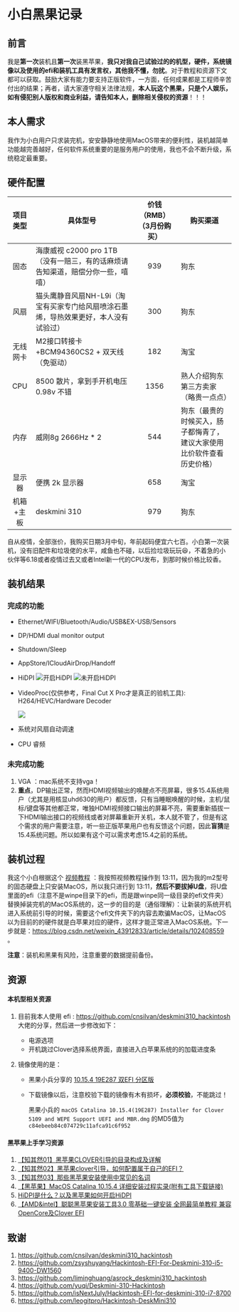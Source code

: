 # 小白黑果记录 

## 前言

我是**第一次**装机且**第一次**装黑苹果，**我只对我自己试验过的的机型，硬件，系统镜像以及使用的efi和装机工具有发言权，其他我不懂，勿扰**。对于教程和资源下文都可以获取。鼓励大家有能力要支持正版软件，一方面，任何成果都是工程师辛苦付出的结果；再者，请大家遵守相关法律法规，**本人玩这个黑果，只是个人娱乐，如有侵犯别人版权和商业利益，请告知本人，删除相关侵权的资源**！！！

## 本人需求

我作为小白用户只求装完机，安安静静地使用MacOS带来的便利性，装机越简单功能越完善越好，任何软件系统重要的是服务用户的使用，我也不会不断升级，系统稳定最重要。

## 硬件配置

| 项目类型  | 具体型号                       | 价钱（RMB）（3月份购买） | 购买渠道 |
|:-------: | ------------------------------ | :---------: |--------- |
|   固态    | 海康威视 c2000 pro 1TB （没有一赔三，有的话麻烦请告知渠道，赔偿分你一些，嘻嘻） |     939     | 狗东 |
|   风扇    | 猫头鹰静音风扇NH-L9i（淘宝有买家专门给风扇喷涂石墨烯，导热效果更好，本人没有试验过） |     300     | 狗东 |
| 无线网卡  | M2接口转接卡+BCM94360CS2 + 双天线（免驱动） |     182     | 淘宝 |
|    CPU   | 8500 散片，拿到手开机电压 0.98v 不错 |  1356   | 熟人介绍狗东第三方卖家（略贵一点点） |
|   内存    | 威刚8g 2666Hz * 2              |     544     | 狗东（最贵的时候买入，肠子都悔青了，建议大家使用比价软件查看历史价格） |
|  显示器   | 便携 2k 显示器                 |     658     | 淘宝 |
| 机箱+主板 | deskmini 310                   |     979     | 狗东 |

自从疫情，全部涨价，我购买日期3月中旬，年前起码便宜六七百。小白第一次装机，没有旧配件和垃圾佬的水平，咸鱼也不碰，以后捡垃圾玩玩😆，不着急的小伙伴等6.18或者疫情过去又或者Intel新一代的CPU发布，到那时候价格比较香。

## 装机结果

### 完成的功能

- Ethernet/WIFI/Bluetooth/Audio/USB&EX-USB/Sensors

- DP/HDMI dual monitor output

- Shutdown/Sleep

- AppStore/ICloudAirDrop/Handoff 

- HiDPI
    ![开启HiDPI](https://github.com/SnailDove/deskmini310/blob/master/HiDPI.png)
    ![未开启HiDPI](https://github.com/SnailDove/deskmini310/blob/master/NotHiDPI.png)

- VideoProc(仅供参考，Final Cut X Pro才是真正的验机工具): H264/HEVC/Hardware Decoder

    ![](https://github.com/SnailDove/deskmini310/blob/master/VideoProc.png)

- 系统对风扇自动调速

-  CPU 睿频

### 未完成功能

1. VGA ：mac系统不支持vga！
2. **重点**，DP输出正常，然而HDMI视频输出的唤醒点不亮屏幕，很多15.4系统用户（尤其是用核显uhd630的用户）都反馈，只有当睡眠唤醒的时候，主机/鼠标/键盘等其他都正常，唯独HDMI视频接口输出的屏幕不亮，需要重新插拔一下HDMI输出接口的视频线或者对屏幕重新开关机，本人就不管了，但是有这个需求的用户需要注意，听一些正版苹果用户也有反馈这个问题，因此**盲猜**是15.4系统问题。所以如果有这个可以需求考虑15.4之前的系统。

## 装机过程

我这个小白根据这个 [视频教程](https://www.bilibili.com/video/BV1da4y147my) ：我按照视频教程操作到 13:11，因为我的m2型号的固态硬盘上只安装MacOS，所以我只进行到 13:11，**然后不要拔掉U盘**，将U盘里面的efi（注意不是winpe目录下的efi，而是跟winpe同一级目录的efi文件夹）替换掉装完机的MacOS系统的，这一步的目的是（通俗理解）：让新装的系统开机进入系统前引导的时候，需要这个efi文件夹下的内容去欺骗MacOS，让MacOS以为目前的的硬件就是白苹果对应的硬件，这样才能正常进入MacOS系统。下一步就是：https://blog.csdn.net/weixin_43912833/article/details/102408559 。

**注意**：装机和黑果有风险，注意重要的数据提前备份。

 ## 资源

#### 本机型相关资源

1. 目前我本人使用 efi : https://github.com/cnsilvan/deskmini310_hackintosh 大佬的分享，然后进一步修改如下：

    - 电源选项
    - 开机跳过Clover选择系统界面，直接进入白苹果系统的的加载进度条

2. 镜像使用的是：

    -  黑果小兵分享的 [10.15.4 19E287 双EFI 分区版](https://blog.daliansky.net/macOS-Catalina-10.15.4-19E266-Release-version-with-Clover-5107-original-image-Double-EFI-Version-UEFI-and-MBR.html#more) 

    - 下载镜像以后，注意校验下载的镜像有木有损坏，**必须校验**，不能跳过！

        黑果小兵的 `macOS Catalina 10.15.4(19E287) Installer for Clover 5109 and WEPE Support UEFI and MBR.dmg` 的MD5值为 `c84ebeeb84c074729c11afca91c6f952`


#### 黑苹果上手学习资源

1. [【知其然01】黑苹果CLOVER引导的目录构成及详解](https://www.bilibili.com/video/BV1BE411j7GE)
2. [【知其然02】黑苹果clover引导，如何配置属于自己的EFI？](https://www.bilibili.com/video/BV17E411p7hh/)
3. [【知其然03】那些黑苹果安装使用中常见的名词](https://www.bilibili.com/video/BV1Z7411n7fJ/?spm_id_from=333.788.videocard.1)
4. [【黑苹果】MacOS Catalina 10.15.4 详细安装过程实录(附有工具下载链接)](https://www.bilibili.com/video/BV1da4y147my)
5. [HiDPI是什么？以及黑苹果如何开启HiDPI](https://www.sqlsec.com/2018/09/hidpi.html)
6. [【AMD&intel】聪聪黑苹果安装工具3.0 零基础一键安装 全网最简单教程 兼容OpenCore及Clover EFI](https://www.bilibili.com/video/BV1iE41157Vd/?spm_id_from=333.788.videocard.5)

## 致谢

1. https://github.com/cnsilvan/deskmini310_hackintosh
2. https://github.com/zsyshuyang/Hackintosh-EFI-For-Deskmini-310-i5-9400-DW1560
3. https://github.com/liminghuang/asrock_deskmini310_hackintosh
4. https://github.com/yuqi/Deskmini-310-Hackintosh
5. https://github.com/isNextJuly/Hackintosh-EFI-for-deskmini-310-i7-8700
6. https://github.com/leogitpro/Hackintosh-DeskMini310
